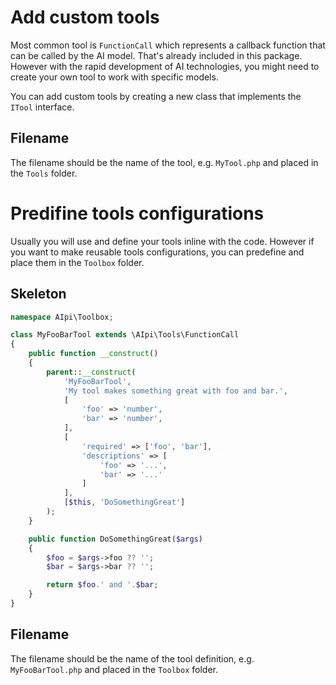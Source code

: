 # Add custom tools
Most common tool is `FunctionCall` which represents a callback function that can be called by the AI model. That's already included in this package. However with the rapid development of AI technologies, you might need to create your own tool to work with specific models.

You can add custom tools by creating a new class that implements the `ITool` interface.

## Filename
The filename should be the name of the tool, e.g. ``MyTool.php`` and placed in the ``Tools`` folder.


# Predifine tools configurations
Usually you will use and define your tools inline with the code. However if you want to make reusable tools configurations, you can predefine and place them in the ``Toolbox`` folder.

## Skeleton
```php
namespace AIpi\Toolbox;

class MyFooBarTool extends \AIpi\Tools\FunctionCall
{
    public function __construct()
    {
        parent::__construct(
            'MyFooBarTool', 
            'My tool makes something great with foo and bar.', 
            [   
                'foo' => 'number',
                'bar' => 'number',
            ], 
            [
                'required' => ['foo', 'bar'],
                'descriptions' => [
                    'foo' => '...',
                    'bar' => '...'
                ]
            ],
            [$this, 'DoSomethingGreat']   
        );
    }

    public function DoSomethingGreat($args)
    {
        $foo = $args->foo ?? '';
        $bar = $args->bar ?? '';

        return $foo.' and '.$bar;
    }
}

```

## Filename
The filename should be the name of the tool definition, e.g. ``MyFooBarTool.php`` and placed in the ``Toolbox`` folder.